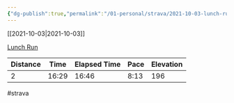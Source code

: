 ```yaml
---
{"dg-publish":true,"permalink":"/01-personal/strava/2021-10-03-lunch-run/"}
---
```



[[2021-10-03\|2021-10-03]]

[Lunch Run](https://www.strava.com/activities/6064003064)

| Distance | Time  | Elapsed Time | Pace | Elevation |
| -------- | ----- | ------------ | ---- | --------- |
| 2        | 16:29 | 16:46        | 8:13 | 196       |




#strava
